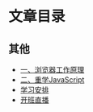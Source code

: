 # 文章目录

## 其他
- [一、浏览器工作原理](./一、浏览器工作原理)
- [二、重学JavaScript](./二、重学JavaScript)
- [学习安排](./学习安排)
- [开班直播](./开班直播)

